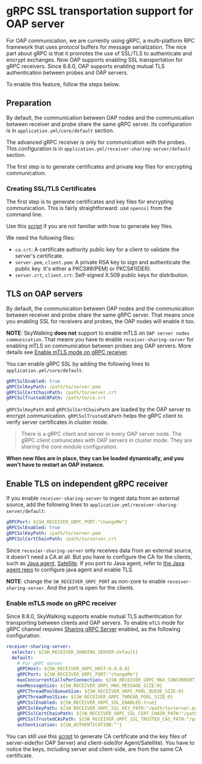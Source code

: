 # gRPC SSL transportation support for OAP server

For OAP communication, we are currently using gRPC, a multi-platform RPC framework that uses protocol buffers for message serialization. The nice part about gRPC is that it promotes the use of SSL/TLS to authenticate and encrypt exchanges. Now OAP supports enabling SSL transportation for gRPC receivers. Since 8.8.0, OAP supports enabling mutual TLS authentication between probes and OAP servers.

To enable this feature, follow the steps below.

## Preparation


By default, the communication between OAP nodes and the communication between receiver and probe share the same gRPC server. Its configuration is in `application.yml/core/default` section.

The advanced gRPC receiver is only for communication with the probes. This configuration is in `application.yml/receiver-sharing-server/default` section.


The first step is to generate certificates and private key files for encrypting communication.

### Creating SSL/TLS Certificates

The first step is to generate certificates and key files for encrypting communication. This is fairly straightforward: use `openssl` from the command line.

Use this [script](../../../../tools/TLS/tls_key_generate.sh) if you are not familiar with how to generate key files.

We need the following files:

* `ca.crt`: A certificate authority public key for a client to validate the server's certificate.
* `server.pem`, `client.pem`: A private RSA key to sign and authenticate the public key. It's either a PKCS#8(PEM) or PKCS#1(DER).
* `server.crt`, `client.crt`: Self-signed X.509 public keys for distribution.

## TLS on OAP servers

By default, the communication between OAP nodes and the communication between receiver and probe share the same gRPC server. That means once you enabling SSL for receivers and probes, the OAP nodes will enable it too.


**NOTE**: SkyWalking **does not** support to enable mTLS on `OAP server nodes communication`. That means you have to enable `receiver-sharing-server` for enabling mTLS on communication between probes ang OAP servers. More details see [Enable mTLS mode on gRPC receiver](#Enable_mTLS_mode_on_gRPC_receiver).


You can enable gRPC SSL by adding the following lines to `application.yml/core/default`.

```yaml
gRPCSslEnabled: true
gRPCSslKeyPath: /path/to/server.pem
gRPCSslCertChainPath: /path/to/server.crt
gRPCSslTrustedCAPath: /path/to/ca.crt
```

`gRPCSslKeyPath` and `gRPCSslCertChainPath` are loaded by the OAP server to encrypt communication. `gRPCSslTrustedCAPath`
helps the gRPC client to verify server certificates in cluster mode.

> There is a gRPC client and server in every OAP server node. The gRPC client comunicates with OAP servers in cluster mode. They are sharing the core module configuration.

**When new files are in place, they can be loaded dynamically, and you won't have to restart an OAP instance.**


## Enable TLS on independent gRPC receiver

If you enable `receiver-sharing-server` to ingest data from an external source, add the following lines to `application.yml/receiver-sharing-server/default`:

```yaml
gRPCPort: ${SW_RECEIVER_GRPC_PORT:"changeMe"}
gRPCSslEnabled: true
gRPCSslKeyPath: /path/to/server.pem
gRPCSslCertChainPath: /path/to/server.crt
```

Since `recevier-sharing-server` only receives data from an external source, it doesn't need a CA at all. But you have to configure the CA for the clients, such as [Java agent](http://github.com/apache/skywalking-java), [Satellite](http://github.com/apache/skywalking-satellite). If you port to Java agent, refer to [the Java agent repo](http://github.com/apache/skywalking-java) to configure java agent and enable TLS.

**NOTE**: change the `SW_RECEIVER_GRPC_PORT` as non-zore to enable `receiver-sharing-server`. And the port is open for the clients.

### Enable mTLS mode on gRPC receiver

Since 8.8.0, SkyWalking supports enable mutual TLS authentication for transporting between clients and OAP servers. To enable `mTLS` mode for gRPC channel requires [Sharing gRPC Server](./backend-receivers.md/#grpchttp-server-for-receiver) enabled, as the following configuration.

```yaml
receiver-sharing-server:
  selector: ${SW_RECEIVER_SHARING_SERVER:default}
  default:
    # For gRPC server
    gRPCHost: ${SW_RECEIVER_GRPC_HOST:0.0.0.0}
    gRPCPort: ${SW_RECEIVER_GRPC_PORT:"changeMe"}
    maxConcurrentCallsPerConnection: ${SW_RECEIVER_GRPC_MAX_CONCURRENT_CALL:0}
    maxMessageSize: ${SW_RECEIVER_GRPC_MAX_MESSAGE_SIZE:0}
    gRPCThreadPoolQueueSize: ${SW_RECEIVER_GRPC_POOL_QUEUE_SIZE:0}
    gRPCThreadPoolSize: ${SW_RECEIVER_GRPC_THREAD_POOL_SIZE:0}
    gRPCSslEnabled: ${SW_RECEIVER_GRPC_SSL_ENABLED:true}
    gRPCSslKeyPath: ${SW_RECEIVER_GRPC_SSL_KEY_PATH:"/path/to/server.pem"}
    gRPCSslCertChainPath: ${SW_RECEIVER_GRPC_SSL_CERT_CHAIN_PATH:"/path/to/server.crt"}
    gRPCSslTrustedCAsPath: ${SW_RECEIVER_GRPC_SSL_TRUSTED_CAS_PATH:"/path/to/ca.crt"}
    authentication: ${SW_AUTHENTICATION:""}
```

You can still use this [script](../../../../tools/TLS/tls_key_generate.sh) to generate CA certificate and the key files of server-side(for OAP Server) and client-side(for Agent/Satellite).
You have to notice the keys, including server and client-side, are from the same CA certificate.
